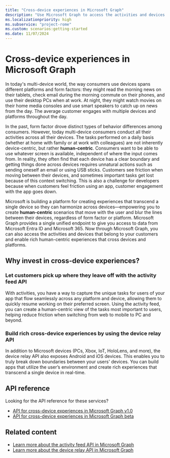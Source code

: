 ```yaml
---
title: "Cross-device experiences in Microsoft Graph"
description: "Use Microsoft Graph to access the activities and devices that belong to your customers and enable rich human-centric experiences that cross devices and platforms."
ms.localizationpriority: high
ms.subservice: "project-rome"
ms.custom: scenarios:getting-started
ms.date: 11/07/2024
---
```


# Cross-device experiences in Microsoft Graph

In today's multi-device world, the way consumers use devices spans different platforms and form factors: they might read the morning news on their tablets, check email during the morning commute on their phones, and use their desktop PCs when at work. At night, they might watch movies on their home media consoles and use smart speakers to catch up on news from the day. The average customer engages with multiple devices and platforms throughout the day.

In the past, form factor drove distinct types of behavior differences among consumers. However, today multi-device consumers conduct all their activities across all their devices. The tasks performed on a daily basis (whether at home with family or at work with colleagues) are not inherently device-centric, but rather **human-centric**. Consumers want to be able to use whatever screen is available, independent of where the input comes from. In reality, they often find that each device has a clear boundary and getting things done across devices requires unnatural actions such as sending oneself an email or using USB sticks. Customers see friction when moving between their devices, and sometimes important tasks get lost because of this context switching. This is also a challenge for developers because when customers feel friction using an app, customer engagement with the app goes down.

Microsoft is building a platform for creating experiences that transcend a single device so they can harmonize across devices&mdash;empowering you to create **human-centric** scenarios that move with the user and blur the lines between their devices, regardless of form factor or platform. Microsoft Graph provides a single unified endpoint to give you access to data from Microsoft Entra ID and Microsoft 365. Now through Microsoft Graph, you can also access the activities and devices that belong to your customers and enable rich human-centric experiences that cross devices and platforms.

## Why invest in cross-device experiences?

### Let customers pick up where they leave off with the activity feed API

With activities, you have a way to capture the unique tasks for users of your app that flow seamlessly across any platform and device, allowing them to quickly resume working on their preferred screen. Using the activity feed, you can create a human-centric view of the tasks most important to users, helping reduce friction when switching from web to mobile to PC and beyond.

### Build rich cross-device experiences by using the device relay API

In addition to Microsoft devices (PCs, Xbox, IoT, HoloLens, and more), the device relay API also exposes Android and iOS devices. This enables you to truly break down boundaries between your users' devices. You can build apps that utilize the user’s environment and create rich experiences that transcend a single device in real-time.

## API reference

Looking for the API reference for these services?

- [API for cross-device experiences in Microsoft Graph v1.0](/graph/api/resources/project-rome-overview?view=graph-rest-1.0&preserve-view=true)
- [API for cross-device experiences in Microsoft Graph beta](/graph/api/resources/project-rome-overview?view=graph-rest-beta&preserve-view=true)

## Related content

- [Learn more about the activity feed API in Microsoft Graph](activity-feed-concept-overview.md)
- [Learn more about the device relay API in Microsoft Graph](device-relay-concept-overview.md)

